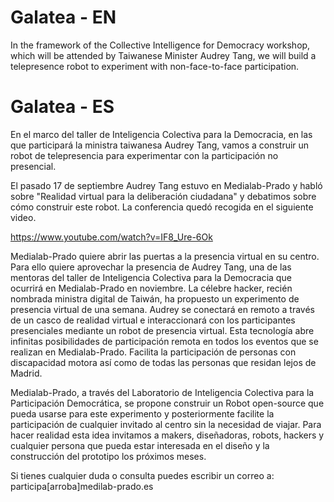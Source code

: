 # Galatea - EN
In the framework of the Collective Intelligence for Democracy workshop, which will be attended by Taiwanese Minister Audrey Tang, we will build a telepresence robot to experiment with non-face-to-face participation.


# Galatea - ES
En el marco del taller de Inteligencia Colectiva para la Democracia, en las que participará la ministra taiwanesa Audrey Tang, vamos a construir un robot de telepresencia para experimentar con la participación no presencial.

El pasado 17 de septiembre Audrey Tang estuvo en Medialab-Prado y habló sobre "Realidad virtual para la deliberación ciudadana" y debatimos sobre cómo construir este robot. La conferencia quedó recogida en el siguiente video.

https://www.youtube.com/watch?v=IF8_Ure-6Ok

Medialab-Prado quiere abrir las puertas a la presencia virtual en su centro. Para ello quiere aprovechar la presencia de Audrey Tang, una de las mentoras del taller de Inteligencia Colectiva para la Democracia que ocurrirá en Medialab-Prado en noviembre. La célebre hacker, recién nombrada ministra digital de Taiwán, ha propuesto un experimento de presencia virtual de una semana. Audrey se conectará en remoto a través de un casco de realidad virtual e interaccionará con los participantes presenciales mediante un robot de presencia virtual. Esta tecnología abre infinitas posibilidades de participación remota en todos los eventos que se realizan en Medialab-Prado. Facilita la participación de personas con discapacidad motora así como de todas las personas que residan lejos de Madrid.

Medialab-Prado, a través del Laboratorio de Inteligencia Colectiva para la Participación Democrática, se propone construir un Robot open-source que pueda usarse para este experimento y posteriormente facilite la participación de cualquier invitado al centro sin la necesidad de viajar. Para hacer realidad esta idea invitamos a makers, diseñadoras, robots, hackers y cualquier persona que pueda estar interesada en el diseño y la construcción del prototipo los próximos meses. 

Si tienes cualquier duda o consulta puedes escribir un correo a: participa[arroba]medilab-prado.es


